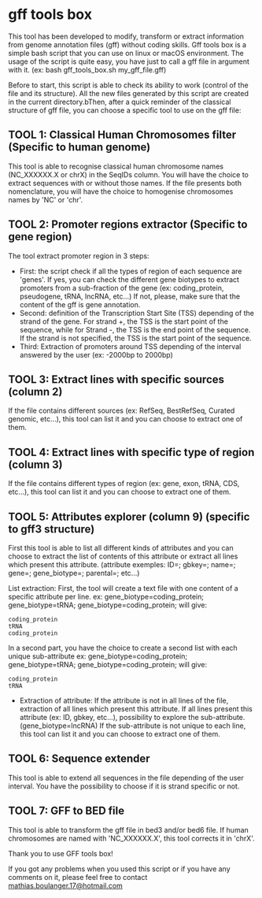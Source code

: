 gff tools box
=============

This tool has been developed to modify, transform or extract information from genome annotation files (gff) without coding skills. Gff tools box is a simple bash script that you can use on linux or macOS environment. The usage of the script is quite easy, you have just to call a gff file in argument with it. (ex: bash gff_tools_box.sh my_gff_file.gff)

Before to start, this script is able to check its ability to work (control of the file and its structure). All the new files generated by this script are created in the current directory.bThen, after a quick reminder of the classical structure of gff file, you can choose a specific tool to use on the gff file:


TOOL 1: Classical Human Chromosomes filter (Specific to human genome)
---------------------------------------------------------------------
This tool is able to recognise classical human chromosome names (NC_XXXXXX.X or chrX) in the SeqIDs column. You will have the choice to extract sequences with or without those names. If the file presents both nomenclature, you will have the choice to homogenise chromosomes names by 'NC' or 'chr'.


TOOL 2: Promoter regions extractor (Specific to gene region)
------------------------------------------------------------
The tool extract promoter region in 3 steps:
- First: the script check if all the types of region of each sequence are 'genes'. 
	If yes, you can check the different gene biotypes to extract promoters from a sub-fraction of the gene (ex: coding_protein, pseudogene, tRNA, lncRNA, etc...)
	If not, please, make sure that the content of the gff is gene annotation.
- Second: definition of the Transcription Start Site (TSS) depending of the strand of the gene. 
	For strand +, the TSS is the start point of the sequence, while for Strand -, the TSS is the end point of the sequence. 
	If the strand is not specified, the TSS is the start point of the sequence.
- Third: Extraction of promoters around TSS depending of the interval answered by the user (ex: -2000bp to 2000bp)


TOOL 3: Extract lines with specific sources (column 2)
------------------------------------------------------
If the file contains different sources (ex: RefSeq, BestRefSeq, Curated genomic, etc...), this tool can list it and you can choose to extract one of them.


TOOL 4: Extract lines with specific type of region (column 3)
-------------------------------------------------------------
If the file contains different types of region (ex: gene, exon, tRNA, CDS, etc...), this tool can list it and you can choose to extract one of them.


TOOL 5: Attributes explorer (column 9) (specific to gff3 structure)
-------------------------------------------------------------------
First this tool is able to list all different kinds of attributes and you can choose to extract the list of contents of this attribute or extract all lines which present this attribute. (attribute exemples: ID=; gbkey=; name=; gene=; gene_biotype=; parental=; etc...)

List extraction:
First, the tool will create a text file with one content of a specific attribute per line.
	ex: gene_biotype=coding_protein; gene_biotype=tRNA; gene_biotype=coding_protein; will give:
	
```shell
coding_protein
tRNA
coding_protein
```

In a second part, you have the choice to create a second list with each unique sub-attribute
	ex: gene_biotype=coding_protein; gene_biotype=tRNA; gene_biotype=coding_protein; will give:
	
```shell
coding_protein
tRNA
```

- Extraction of attribute:
If the attribute is not in all lines of the file, extraction of all lines which present this attribute.
If all lines present this attribute (ex: ID, gbkey, etc...), possibility to explore the sub-attribute. (gene_biotype=lncRNA)
	If the sub-attribute is not unique to each line, this tool can list it and you can choose to extract one of them.


TOOL 6: Sequence extender
-------------------------
This tool is able to extend all sequences in the file depending of the user interval. You have the possibility to choose if it is strand specific or not.


TOOL 7: GFF to BED file
-----------------------
This tool is able to transform the gff file in bed3 and/or bed6 file. If human chromosomes are named with 'NC_XXXXXX.X', this tool corrects it in 'chrX'.


Thank you to use GFF tools box!

If you got any problems when you used this script or if you have any comments on it, please feel free to contact mathias.boulanger.17@hotmail.com

